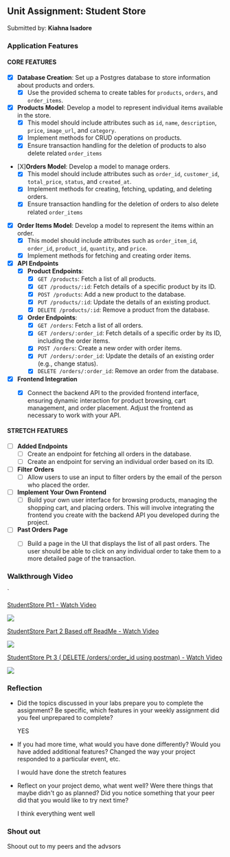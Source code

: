 ## Unit Assignment: Student Store

Submitted by: **Kiahna Isadore**


### Application Features

#### CORE FEATURES


- [X] **Database Creation**: Set up a Postgres database to store information about products and orders.
  - [X] Use the provided schema to create tables for `products`, `orders`, and `order_items`.
- [X] **Products Model**: Develop a model to represent individual items available in the store. 
  - [X] This model should include attributes such as `id`, `name`, `description`, `price`, `image_url`, and `category`.
  - [X] Implement methods for CRUD operations on products.
  - [X] Ensure transaction handling for the deletion of products to also delete related `order_items`
- [X]**Orders Model**: Develop a model to manage orders. 
  - [X] This model should include attributes such as `order_id`, `customer_id`, `total_price`, `status`, and `created_at`.
  - [X] Implement methods for creating, fetching, updating, and deleting orders.
  - [X] Ensure transaction handling for the deletion of orders to also delete related `order_items`
- [X] **Order Items Model**: Develop a model to represent the items within an order. 
  - [X] This model should include attributes such as `order_item_id`, `order_id`, `product_id`, `quantity`, and `price`.
  - [X] Implement methods for fetching and creating order items.
- [X] **API Endpoints**
  - [X] **Product Endpoints**:
    - [X] `GET /products`: Fetch a list of all products.
    - [X] `GET /products/:id`: Fetch details of a specific product by its ID.
    - [X] `POST /products`: Add a new product to the database.
    - [X] `PUT /products/:id`: Update the details of an existing product.
    - [X] `DELETE /products/:id`: Remove a product from the database.
  - [X] **Order Endpoints**:
    - [X] `GET /orders`: Fetch a list of all orders.
    - [X] `GET /orders/:order_id`: Fetch details of a specific order by its ID, including the order items.
    - [X] `POST /orders`: Create a new order with order items.
    - [X] `PUT /orders/:order_id`: Update the details of an existing order (e.g., change status).
    - [X] `DELETE /orders/:order_id`: Remove an order from the database.
- [X] **Frontend Integration**
  - [X] Connect the backend API to the provided frontend interface, ensuring dynamic interaction for product browsing, cart management, and order placement. Adjust the frontend as necessary to work with your API.


#### STRETCH FEATURES

- [ ] **Added Endpoints**
  - [ ] Create an endpoint for fetching all orders in the database.
  - [ ] Create an endpoint for serving an individual order based on its ID.
- [ ] **Filter Orders**
  - [ ] Allow users to use an input to filter orders by the email of the person who placed the order.
- [ ] **Implement Your Own Frontend**
  - [ ] Build your own user interface for browsing products, managing the shopping cart, and placing orders. This will involve integrating the frontend you create with the backend API you developed during the project.
- [ ] **Past Orders Page**
  - [ ] Build a page in the UI that displays the list of all past orders. The user should be able to click on any individual order to take them to a more detailed page of the transaction.


### Walkthrough Video

`<div>
    <a href="https://www.loom.com/share/0fed4a857fff4949ac55a7d471e2d5ae">
      <p>StudentStore Pt1  - Watch Video</p>
    </a>
    <a href="https://www.loom.com/share/0fed4a857fff4949ac55a7d471e2d5ae">
      <img style="max-width:300px;" src="https://cdn.loom.com/sessions/thumbnails/0fed4a857fff4949ac55a7d471e2d5ae-with-play.gif">
    </a>
  </div>

 <div>
    <a href="https://www.loom.com/share/24803441ca98466f84b278713690bc5a">
      <p>StudentStore Part 2 Based off ReadMe - Watch Video</p>
    </a>
    <a href="https://www.loom.com/share/24803441ca98466f84b278713690bc5a">
      <img style="max-width:300px;" src="https://cdn.loom.com/sessions/thumbnails/24803441ca98466f84b278713690bc5a-1719537989341-with-play.gif">
    </a>
  </div>

  <div>
    <a href="https://www.loom.com/share/d8c9244b45454fbdb43bc43219652aef">
      <p>StudentStore Pt 3 ( DELETE /orders/:order_id using postman) - Watch Video</p>
    </a>
    <a href="https://www.loom.com/share/d8c9244b45454fbdb43bc43219652aef">
      <img style="max-width:300px;" src="https://cdn.loom.com/sessions/thumbnails/d8c9244b45454fbdb43bc43219652aef-with-play.gif">
    </a>
  </div>

  

### Reflection

* Did the topics discussed in your labs prepare you to complete the assignment? Be specific, which features in your weekly assignment did you feel unprepared to complete?

  YES 

* If you had more time, what would you have done differently? Would you have added additional features? Changed the way your project responded to a particular event, etc.
  
  I would have done the stretch features

* Reflect on your project demo, what went well? Were there things that maybe didn't go as planned? Did you notice something that your peer did that you would like to try next time?

  I think everything went well
  

### Shout out

Shoout out to my peers and the advsors





